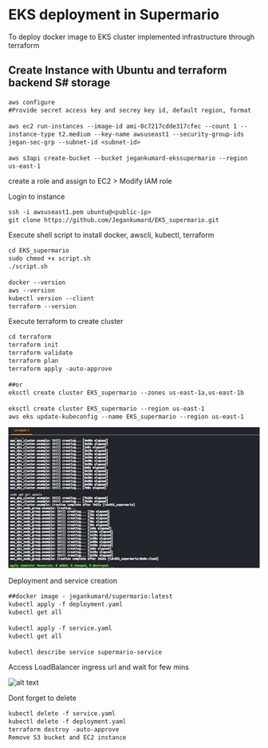 # EKS deployment in Supermario
To deploy docker image to EKS cluster implemented infrastructure through terraform

## Create Instance with Ubuntu and terraform backend S# storage
```
aws configure 
#Provide secret access key and secrey key id, default region, format

aws ec2 run-instances --image-id ami-0c7217cdde317cfec --count 1 --instance-type t2.medium --key-name awsuseast1 --security-group-ids jegan-sec-grp --subnet-id <subnet-id>

aws s3api create-bucket --bucket jegankumard-ekssupermario --region us-east-1
```
create a role and assign to EC2 > Modify IAM role

Login to instance
```
ssh -i awsuseast1.pem ubuntu@<public-ip>
git clone https://github.com/Jegankumard/EKS_supermario.git

```
Execute shell script to install docker, awscli, kubectl, terraform
```
cd EKS_supermario
sudo chmod +x script.sh
./script.sh

docker --version
aws --version
kubectl version --client
terraform --version
```
Execute terraform to create cluster
```
cd terraform
terraform init
terraform validate
terraform plan
terraform apply -auto-approve
 
##or
eksctl create cluster EKS_supermario --zones us-east-1a,us-east-1b

eksctl create cluster EKS_supermario --region us-east-1
aws eks update-kubeconfig --name EKS_supermario --region us-east-1
```

![alt text](https://raw.githubusercontent.com/Jegankumard/EKS_supermario/main/terraform_resource_created.JPG)

Deployment and service creation
``` 
##docker image - jegankumard/supermario:latest
kubectl apply -f deployment.yaml
kubectl get all

kubectl apply -f service.yaml
kubectl get all

kubectl describe service supermario-service
```

Access LoadBalancer ingress url and wait for few mins

![alt text](https://raw.githubusercontent.com/Jegankumard/EKS_supermario/main/Mario_deployment.JPG.JPG)

Dont forget to delete
```
kubectl delete -f service.yaml
kubectl delete -f deployment.yaml
terraform destroy -auto-approve
Remove S3 bucket and EC2 instance
```